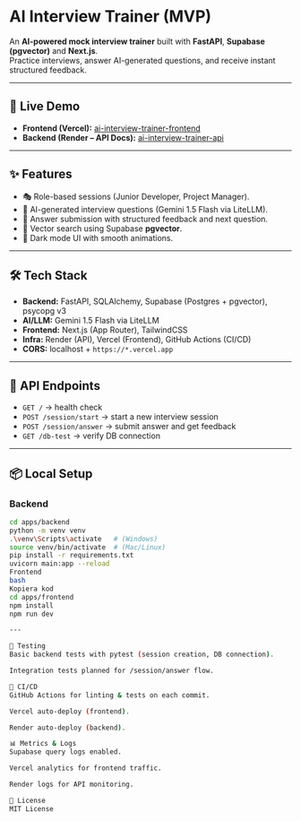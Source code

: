 # AI Interview Trainer (MVP)

An **AI-powered mock interview trainer** built with **FastAPI**, **Supabase (pgvector)** and **Next.js**.  
Practice interviews, answer AI-generated questions, and receive instant structured feedback.

---

## 🚀 Live Demo
- **Frontend (Vercel):** [ai-interview-trainer-frontend](https://ai-interview-trainer-frontend-f1gt19unm.vercel.app)  
- **Backend (Render – API Docs):** [ai-interview-trainer-api](https://ai-interview-trainer-api.onrender.com/docs)

---

## ✨ Features
- 🎭 Role-based sessions (Junior Developer, Project Manager).  
- 🤖 AI-generated interview questions (Gemini 1.5 Flash via LiteLLM).  
- 📝 Answer submission with structured feedback and next question.  
- 🔎 Vector search using Supabase **pgvector**.  
- 🌙 Dark mode UI with smooth animations.  

---

## 🛠️ Tech Stack
- **Backend:** FastAPI, SQLAlchemy, Supabase (Postgres + pgvector), psycopg v3  
- **AI/LLM:** Gemini 1.5 Flash via LiteLLM  
- **Frontend:** Next.js (App Router), TailwindCSS  
- **Infra:** Render (API), Vercel (Frontend), GitHub Actions (CI/CD)  
- **CORS:** localhost + `https://*.vercel.app`  

---

## 🔌 API Endpoints
- `GET /` → health check  
- `POST /session/start` → start a new interview session  
- `POST /session/answer` → submit answer and get feedback  
- `GET /db-test` → verify DB connection  

---

## 📦 Local Setup

### Backend
```bash
cd apps/backend
python -m venv venv
.\venv\Scripts\activate   # (Windows)
source venv/bin/activate  # (Mac/Linux)
pip install -r requirements.txt
uvicorn main:app --reload
Frontend
bash
Kopiera kod
cd apps/frontend
npm install
npm run dev

---

🧪 Testing
Basic backend tests with pytest (session creation, DB connection).

Integration tests planned for /session/answer flow.

🔄 CI/CD
GitHub Actions for linting & tests on each commit.

Vercel auto-deploy (frontend).

Render auto-deploy (backend).

📊 Metrics & Logs
Supabase query logs enabled.

Vercel analytics for frontend traffic.

Render logs for API monitoring.

📜 License
MIT License
